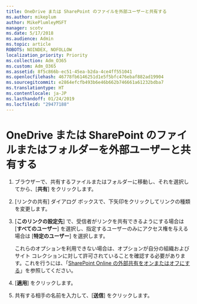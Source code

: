 ```yaml
---
title: OneDrive または SharePoint のファイルを外部ユーザーと共有する
ms.author: mikeplum
author: MikePlumleyMSFT
manager: scotv
ms.date: 5/17/2018
ms.audience: Admin
ms.topic: article
ROBOTS: NOINDEX, NOFOLLOW
localization_priority: Priority
ms.collection: Adm_O365
ms.custom: Adm_O365
ms.assetid: 8f5c866b-ec51-45ea-b2da-4ce4ff551041
ms.openlocfilehash: 46778fb6146251d1e5f5bfc476ebaf882ad19904
ms.sourcegitcommit: e2864efcfb493b6e46b662b746661a61232bdba7
ms.translationtype: HT
ms.contentlocale: ja-JP
ms.lasthandoff: 01/24/2019
ms.locfileid: "29477188"
---
```

# <a name="share-a-onedrive-or-sharepoint-file-or-folder-with-external-users"></a>OneDrive または SharePoint のファイルまたはフォルダーを外部ユーザーと共有する

1. ブラウザーで、共有するファイルまたはフォルダーに移動し、それを選択してから、[**共有**] をクリックします。
    
2. [リンクの共有] ダイアログ ボックスで、下矢印をクリックしてリンクの種類を変更します。
    
3. [**このリンクの設定先**] で、受信者がリンクを共有できるようにする場合は [**すべてのユーザー**] を選択し、指定するユーザーのみにアクセス権を与える場合は [**特定のユーザー**] を選択します。 
    
    これらのオプションを利用できない場合は、オプションが自分の組織およびサイト コレクションに対して許可されていることを確認する必要があります。これを行うには、「[SharePoint Online の外部共有をオンまたはオフにする](https://go.microsoft.com/fwlink/?linkid=866426)」を参照してください。
    
4. [**適用**] をクリックします。
    
5. 共有する相手の名前を入力して、[**送信**] をクリックします。
    

